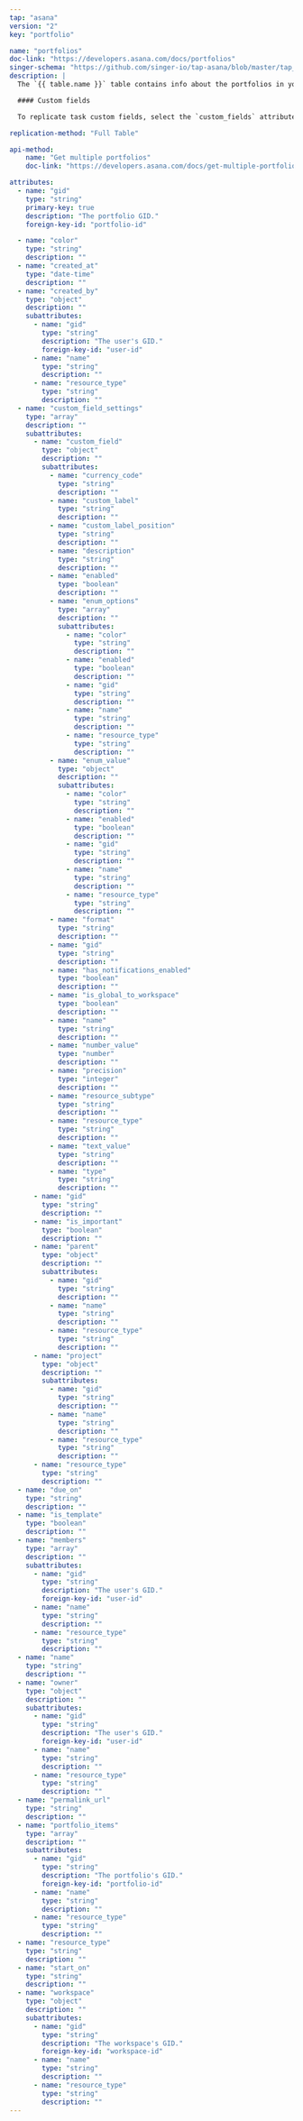```yaml
---
tap: "asana"
version: "2"
key: "portfolio"

name: "portfolios"
doc-link: "https://developers.asana.com/docs/portfolios"
singer-schema: "https://github.com/singer-io/tap-asana/blob/master/tap_asana/schemas/portfolios.json"
description: |
  The `{{ table.name }}` table contains info about the portfolios in your {{ integration.display_name }} account.

  #### Custom fields

  To replicate task custom fields, select the `custom_fields` attribute in Stitch. If your destination doesn't natively support nested data structures, two subtables (`tasks__custom_fields`, `tasks__custom_fields__enum_options`) will be created.

replication-method: "Full Table"

api-method:
    name: "Get multiple portfolios"
    doc-link: "https://developers.asana.com/docs/get-multiple-portfolios"

attributes:
  - name: "gid"
    type: "string"
    primary-key: true
    description: "The portfolio GID."
    foreign-key-id: "portfolio-id"

  - name: "color"
    type: "string"
    description: ""
  - name: "created_at"
    type: "date-time"
    description: ""
  - name: "created_by"
    type: "object"
    description: ""
    subattributes:
      - name: "gid"
        type: "string"
        description: "The user's GID."
        foreign-key-id: "user-id"
      - name: "name"
        type: "string"
        description: ""
      - name: "resource_type"
        type: "string"
        description: ""
  - name: "custom_field_settings"
    type: "array"
    description: ""
    subattributes:
      - name: "custom_field"
        type: "object"
        description: ""
        subattributes:
          - name: "currency_code"
            type: "string"
            description: ""
          - name: "custom_label"
            type: "string"
            description: ""
          - name: "custom_label_position"
            type: "string"
            description: ""
          - name: "description"
            type: "string"
            description: ""
          - name: "enabled"
            type: "boolean"
            description: ""
          - name: "enum_options"
            type: "array"
            description: ""
            subattributes:
              - name: "color"
                type: "string"
                description: ""
              - name: "enabled"
                type: "boolean"
                description: ""
              - name: "gid"
                type: "string"
                description: ""
              - name: "name"
                type: "string"
                description: ""
              - name: "resource_type"
                type: "string"
                description: ""
          - name: "enum_value"
            type: "object"
            description: ""
            subattributes:
              - name: "color"
                type: "string"
                description: ""
              - name: "enabled"
                type: "boolean"
                description: ""
              - name: "gid"
                type: "string"
                description: ""
              - name: "name"
                type: "string"
                description: ""
              - name: "resource_type"
                type: "string"
                description: ""
          - name: "format"
            type: "string"
            description: ""
          - name: "gid"
            type: "string"
            description: ""
          - name: "has_notifications_enabled"
            type: "boolean"
            description: ""
          - name: "is_global_to_workspace"
            type: "boolean"
            description: ""
          - name: "name"
            type: "string"
            description: ""
          - name: "number_value"
            type: "number"
            description: ""
          - name: "precision"
            type: "integer"
            description: ""
          - name: "resource_subtype"
            type: "string"
            description: ""
          - name: "resource_type"
            type: "string"
            description: ""
          - name: "text_value"
            type: "string"
            description: ""
          - name: "type"
            type: "string"
            description: ""
      - name: "gid"
        type: "string"
        description: ""
      - name: "is_important"
        type: "boolean"
        description: ""
      - name: "parent"
        type: "object"
        description: ""
        subattributes:
          - name: "gid"
            type: "string"
            description: ""
          - name: "name"
            type: "string"
            description: ""
          - name: "resource_type"
            type: "string"
            description: ""
      - name: "project"
        type: "object"
        description: ""
        subattributes:
          - name: "gid"
            type: "string"
            description: ""
          - name: "name"
            type: "string"
            description: ""
          - name: "resource_type"
            type: "string"
            description: ""
      - name: "resource_type"
        type: "string"
        description: ""
  - name: "due_on"
    type: "string"
    description: ""
  - name: "is_template"
    type: "boolean"
    description: ""
  - name: "members"
    type: "array"
    description: ""
    subattributes:
      - name: "gid"
        type: "string"
        description: "The user's GID."
        foreign-key-id: "user-id"
      - name: "name"
        type: "string"
        description: ""
      - name: "resource_type"
        type: "string"
        description: ""
  - name: "name"
    type: "string"
    description: ""
  - name: "owner"
    type: "object"
    description: ""
    subattributes:
      - name: "gid"
        type: "string"
        description: "The user's GID."
        foreign-key-id: "user-id"
      - name: "name"
        type: "string"
        description: ""
      - name: "resource_type"
        type: "string"
        description: ""
  - name: "permalink_url"
    type: "string"
    description: ""
  - name: "portfolio_items"
    type: "array"
    description: ""
    subattributes:
      - name: "gid"
        type: "string"
        description: "The portfolio's GID."
        foreign-key-id: "portfolio-id"
      - name: "name"
        type: "string"
        description: ""
      - name: "resource_type"
        type: "string"
        description: ""
  - name: "resource_type"
    type: "string"
    description: ""
  - name: "start_on"
    type: "string"
    description: ""
  - name: "workspace"
    type: "object"
    description: ""
    subattributes:
      - name: "gid"
        type: "string"
        description: "The workspace's GID."
        foreign-key-id: "workspace-id"
      - name: "name"
        type: "string"
        description: ""
      - name: "resource_type"
        type: "string"
        description: ""
---
```

